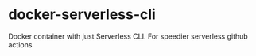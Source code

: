 # docker-serverless-cli
Docker container with just Serverless CLI. For speedier serverless github actions
